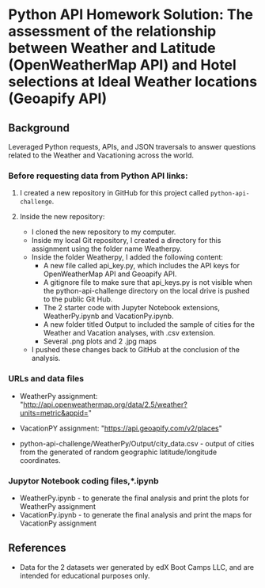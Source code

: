 # Python API Homework Solution: The assessment of the relationship between Weather and Latitude (OpenWeatherMap API) and Hotel selections at Ideal Weather locations (Geoapify API)

## Background

Leveraged Python requests, APIs, and JSON traversals to answer questions related to the Weather and Vacationing across the world.

### Before requesting data from Python API links:

1. I created a new repository in GitHub for this project called `python-api-challenge`. 

2. Inside the new repository:
    * I cloned the new repository to my computer.
    * Inside my local Git repository, I created a directory for this assignment using the folder name Weatherpy.
    * Inside the folder Weatherpy, I added the following content:
      -	A new file called api_key.py, which includes the API keys for OpenWeatherMap API and Geoapify API.
      -	A gitignore file to make sure that api_keys.py is not visible when the python-api-challenge directory on the local drive is pushed to the public Git Hub.
      -	The 2 starter code with Jupyter Notebook extensions, WeatherPy.ipynb and VacationPy.ipynb.
      -	A new folder titled Output to included the sample of cities for the Weather and Vacation analyses, with .csv extension.
      -	Several .png plots and 2 .jpg maps
    * I pushed these changes back to GitHub at the conclusion of the analysis. 

### URLs and data files

* WeatherPy assignment: "http://api.openweathermap.org/data/2.5/weather?units=metric&appid="  
* VacationPY assignment: "https://api.geoapify.com/v2/places"

* python-api-challenge/WeatherPy/Output/city_data.csv - output of cities from the generated of random geographic latitude/longitude coordinates.

### Jupytor Notebook coding files,*.ipynb

* WeatherPy.ipynb - to generate the final analysis and print the plots for WeatherPy assignment
* VacationPy.ipynb - to generate the final analysis and print the maps for VacationPy assignment

## References

* Data for the 2 datasets wer generated by edX Boot Camps LLC, and are intended for educational purposes only.
